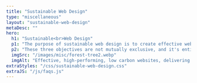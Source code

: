 ```yaml
---
title: "Sustainable Web Design"
type: "miscellaneous"
layout: "sustainable-web-design"
metaDesc: ""
hero:
  h1: "Sustainable<br>Web Design"
  p1: "The purpose of sustainable web design is to create effective websites that emphasise People and Planet as well as Profit."
  p2: "These three objectives are not mutually exclusive, and it's entirely feasible to develop high-performance websites that successfully align with all three goals."
  imgSrc: "/images/misc/forest-tree2.webp"
  imgAlt: "Effective, high-performing, low carbon websites, delivering value to your business. (Photo by Felix Mittermeier from Pexels: https://www.pexels.com/photo/worms-eyeview-of-green-trees-957024/)"
extraStyles: "/css/sustainable-web-design.css"
extraJS: "/js/faqs.js"
---
```

